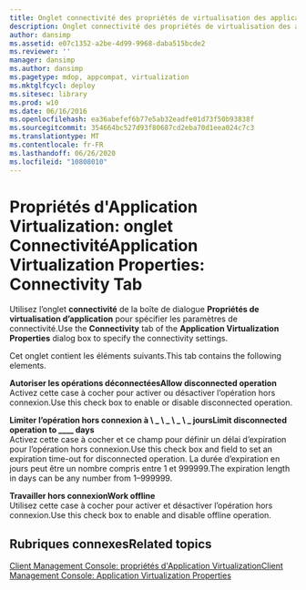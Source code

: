 ```yaml
---
title: Onglet connectivité des propriétés de virtualisation des applications
description: Onglet connectivité des propriétés de virtualisation des applications
author: dansimp
ms.assetid: e07c1352-a2be-4d99-9968-daba515bcde2
ms.reviewer: ''
manager: dansimp
ms.author: dansimp
ms.pagetype: mdop, appcompat, virtualization
ms.mktglfcycl: deploy
ms.sitesec: library
ms.prod: w10
ms.date: 06/16/2016
ms.openlocfilehash: ea36abefef6b77e5ab32eadfe01d73f50b93838f
ms.sourcegitcommit: 354664bc527d93f80687cd2eba70d1eea024c7c3
ms.translationtype: MT
ms.contentlocale: fr-FR
ms.lasthandoff: 06/26/2020
ms.locfileid: "10808010"
---
```

# <span data-ttu-id="bfd76-103">Propriétés d'Application Virtualization: onglet Connectivité</span><span class="sxs-lookup"><span data-stu-id="bfd76-103">Application Virtualization Properties: Connectivity Tab</span></span>


<span data-ttu-id="bfd76-104">Utilisez l’onglet **connectivité** de la boîte de dialogue **Propriétés de virtualisation d’application** pour spécifier les paramètres de connectivité.</span><span class="sxs-lookup"><span data-stu-id="bfd76-104">Use the **Connectivity** tab of the **Application Virtualization Properties** dialog box to specify the connectivity settings.</span></span>

<span data-ttu-id="bfd76-105">Cet onglet contient les éléments suivants.</span><span class="sxs-lookup"><span data-stu-id="bfd76-105">This tab contains the following elements.</span></span>

<a href="" id="allow-disconnected-operation"></a>**<span data-ttu-id="bfd76-106">Autoriser les opérations déconnectées</span><span class="sxs-lookup"><span data-stu-id="bfd76-106">Allow disconnected operation</span></span>**  
<span data-ttu-id="bfd76-107">Activez cette case à cocher pour activer ou désactiver l’opération hors connexion.</span><span class="sxs-lookup"><span data-stu-id="bfd76-107">Use this check box to enable or disable disconnected operation.</span></span>

<a href="" id="limit-disconnected-operation-to------days"></a>**<span data-ttu-id="bfd76-108">Limiter l’opération hors connexion à \ _ \ _ \ _ \ _ jours</span><span class="sxs-lookup"><span data-stu-id="bfd76-108">Limit disconnected operation to \_\_\_\_ days</span></span>**  
<span data-ttu-id="bfd76-109">Activez cette case à cocher et ce champ pour définir un délai d’expiration pour l’opération hors connexion.</span><span class="sxs-lookup"><span data-stu-id="bfd76-109">Use this check box and field to set an expiration time-out for disconnected operation.</span></span> <span data-ttu-id="bfd76-110">La durée d’expiration en jours peut être un nombre compris entre 1 et 999999.</span><span class="sxs-lookup"><span data-stu-id="bfd76-110">The expiration length in days can be any number from 1–999999.</span></span>

<a href="" id="work-offline"></a>**<span data-ttu-id="bfd76-111">Travailler hors connexion</span><span class="sxs-lookup"><span data-stu-id="bfd76-111">Work offline</span></span>**  
<span data-ttu-id="bfd76-112">Utilisez cette case à cocher pour activer et désactiver l’opération hors connexion.</span><span class="sxs-lookup"><span data-stu-id="bfd76-112">Use this check box to enable and disable offline operation.</span></span>

## <span data-ttu-id="bfd76-113">Rubriques connexes</span><span class="sxs-lookup"><span data-stu-id="bfd76-113">Related topics</span></span>


[<span data-ttu-id="bfd76-114">Client Management Console: propriétés d'Application Virtualization</span><span class="sxs-lookup"><span data-stu-id="bfd76-114">Client Management Console: Application Virtualization Properties</span></span>](client-management-console-application-virtualization-properties.md)

 

 






